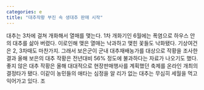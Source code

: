 ```yaml
---
categories: e
title: "대추작황 부진 속 생대추 판매 시작"
---
```

대추는 3차에 걸쳐 개화해서 열매를 맺는다. 1차 개화기인 6월에는 폭염으로 하우스 안의 대추를 삶아 버렸다. 이로인해 맺은 열매는 낙과하고 맺힌 꽃들도 낙화됐다. 기상여건은 2, 3차때도 마찬가지. 그래서 보은군이 군내 대추재배농가를 대상으로 작황을 조사한 결과 올해 보은의 대추 작황은 전년대비 56% 정도에 불과하다는 자료가 나오기도 했다. 좋지 않은 대추 작황은 올해 대대적으로 현장판매행사를 계획했던 축제를 온라인 개최의 결정타가 됐다. 이같이 농민들의 애타는 심정을 알 리가 없는 대추는 무심히 세월을 먹고 익어가고 있다. 조